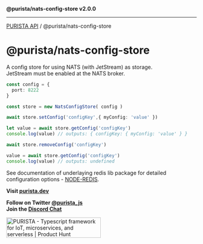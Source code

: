 **@purista/nats-config-store v2.0.0**

***

[PURISTA API](../../packages.md) / @purista/nats-config-store

# @purista/nats-config-store

A config store for using NATS (with JetStream) as storage.  
JetStream must be enabled at the NATS broker.

```typescript
const config = {
  port: 8222
}

const store = new NatsConfigStore( config )

await store.setConfig('configKey',{ myConfig: 'value' })

let value = await store.getConfig('configKey')
console.log(value) // outputs: { configKey: { myConfig: 'value' } }

await store.removeConfig('configKey')

value = await store.getConfig('configKey')
console.log(value) // outputs: undefined

```

 See documentation of underlaying redis lib package for detailed configuration options - [NODE-REDIS](https://redis.js.org).

**Visit [purista.dev](https://purista.dev)**

**Follow on Twitter [@purista_js](https://twitter.com/purista_js)**  
**Join the [Discord Chat](https://discord.gg/9feaUm3H2v)**

<a href="https://www.producthunt.com/posts/purista?utm_source=badge-featured&utm_medium=badge&utm_souce=badge-purista" target="_blank"><img src="https://api.producthunt.com/widgets/embed-image/v1/featured.svg?post_id=386519&theme=light" alt="PURISTA - Typescript&#0032;framework&#0032;for&#0032;IoT&#0044;&#0032;microservices&#0044;&#0032;and&#0032;serverless | Product Hunt" style="width: 250px; height: 54px;" width="250" height="54" /></a>
